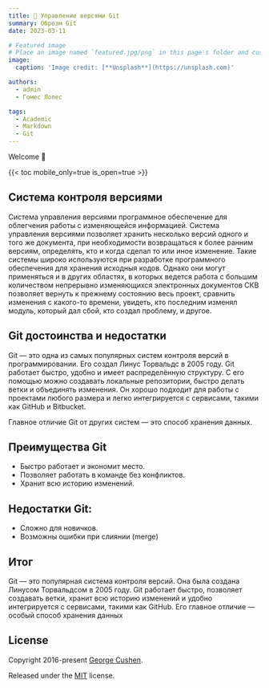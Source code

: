 ```yaml
---
title: 🎉 Управление версями Git
summary: Оброзм Git
date: 2023-03-11

# Featured image
# Place an image named `featured.jpg/png` in this page's folder and customize its options here.
image:
  caption: 'Image credit: [**Unsplash**](https://unsplash.com)'

authors:
  - admin
  - Гомес Лопес

tags:
  - Academic
  - Markdown
  - Git
---
```


Welcome 👋

{{< toc mobile_only=true is_open=true >}}

## Система контроля версиями

Система управления версиями программное обеспечение для облегчения работы с изменяющейся информацией. Система управления версиями позволяет хранить несколько версий одного и того же документа, при необходимости возвращаться к более ранним версиям, определять, кто и когда сделал то или иное изменение. Такие системы широко используются при разработке программного обеспечения для хранения исходныя кодов. Однако они могут применяться и в других областях, в которых ведется работа с большим количеством непрерывно изменяющихся электронных документов СКВ позволяет вернуть к прежнему состоянию весь проект, сравнить изменения с какого-то времени, увидеть, кто последним изменял модуль, который дал сбой, кто создал проблему, и другое.

## Git достоинства и недостатки

Git — это одна из самых популярных систем контроля версий в программировании. Его создал Линус Торвальдс в 2005 году. Git работает быстро, удобно и имеет распределённую структуру. С его помощью можно создавать локальные репозитории, быстро делать ветки и объединять изменения. Он хорошо подходит для работы с проектами любого размера и легко интегрируется с сервисами, такими как GitHub и Bitbucket.

Главное отличие Git от других систем — это способ хранения данных.

##  Преимущества Git

 - Быстро работает и экономит место.
 - Позволяет работать в команде без конфликтов.
 - Хранит всю историю изменений.
 
## Недостатки Git:
  
  - Сложно для новичков.
  -  Возможны ошибки при слиянии (merge)
  
## Итог
Git — это популярная система контроля версий. Она была создана Линусом Торвальдсом в 2005 году. Git работает быстро, позволяет создавать ветки, хранит всю историю изменений и удобно интегрируется с сервисами, такими как GitHub. Его главное отличие — особый способ хранения данных


## License

Copyright 2016-present [George Cushen](https://georgecushen.com).

Released under the [MIT](https://github.com/HugoBlox/hugo-blox-builder/blob/main/LICENSE.md) license.
